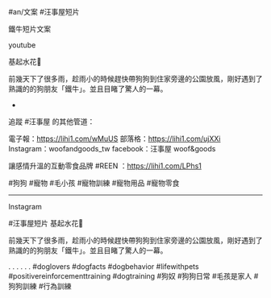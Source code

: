 #an/文案 #汪事屋短片 

鐵牛短片文案

youtube

基起水花🌊

前幾天下了很多雨，趁雨小的時候趕快帶狗狗到住家旁邊的公園放風，剛好遇到了熟識的的狗朋友「鐵牛」。並且目睹了驚人的一幕。

-

追蹤 #汪事屋 的其他管道：

電子報：https://lihi1.com/wMuUS
部落格：https://lihi1.com/ujXXi
Instagram：woofandgoods_tw
facebook：汪事屋 woof&goods

讓感情升溫的互動零食品牌 #REEN ：https://lihi1.com/LPhs1

#狗狗 #寵物 #毛小孩 #寵物訓練 #寵物用品 #寵物零食 

---

Instagram

#汪事屋短片 基起水花🌊

前幾天下了很多雨，趁雨小的時候趕快帶狗狗到住家旁邊的公園放風，剛好遇到了熟識的的狗朋友「鐵牛」。並且目睹了驚人的一幕。

.
.
.
.
.
.
#doglovers #dogfacts #dogbehavior #lifewithpets #positivereinforcementtraining #dogtraining #狗奴 #狗狗日常 #毛孩是家人 #狗狗訓練 #行為訓練